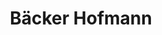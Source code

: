---
title: "Bäcker Hofmann"
url: /crimmitschau/baecker-hofmann-leipziger-strasse/
shop: Bäckerei
---